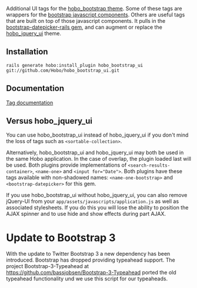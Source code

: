 Additional UI tags for the [hobo_bootstrap theme](https://github.com/Hobo/hobo_bootstrap).  Some of these tags are wrappers for the [bootstrap javascript components](twitter.github.com/bootstrap/javascript.html).  Others are useful tags that are built on top of those javascript components.   It pulls in the [bootstrap-datepicker-rails gem](https://github.com/Nerian/bootstrap-datepicker-rails), and can augment or replace the [hobo_jquery_ui](/plugins/hobo_jquery_ui) theme.

## Installation

    rails generate hobo:install_plugin hobo_bootstrap_ui git://github.com/Hobo/hobo_bootstrap_ui.git

## Documentation

[Tag documentation](http://cookbook.hobocentral.net/api_plugins/hobo_bootstrap_ui)

## Versus hobo_jquery_ui

You can use hobo_bootstrap_ui instead of hobo_jquery_ui if you don't mind the loss of tags such as `<sortable-collection>`.

Alternatively, hobo_bootstrap_ui and hobo_jquery_ui may both be used in the same Hobo application.  In the case of overlap, the plugin loaded last will be used.  Both plugins provide implementations of `<search-results-container>`, `<name-one>` and `<input for="Date">`.  Both plugins have these tags available with non-shadowed names:  `<name-one-bootstrap>` and `<bootstrap-datepicker>` for this gem.

If you use hobo_bootstrap_ui without hobo_jquery_ui, you can also remove jQuery-UI from your `app/assets/javascripts/application.js` as well as associated stylesheets.  If you do this you will lose the ability to position the AJAX spinner and to use hide and show effects during part AJAX.

  [1]: https://github.com/Hobo/hobo_bootstrap_ui/raw/master/screenshots/select_one_or_new.png

# Update to Bootstrap 3

With the update to Twitter Bootstrap 3 a new dependency has been introduced.
Bootstrap has dropped providing typeahead support. The project Bootstrap-3-Typeahead at https://github.com/bassjobsen/Bootstrap-3-Typeahead ported the old typeahead functionality und we use this script for our typeaheads.
